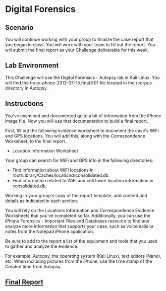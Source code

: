 # Digital Forensics

## Scenario
You will continue working with your group to finalize the case report that you began in class. You will work with your team to fill out the report. You will submit the final report as your Challenge deliverable for this week. 

## Lab Environment
This Challenge will use the Digital Forensics - Autopsy lab in Kali Linux. You will find the tracy-phone-2012-07-15.final.E01 file located in the /corpus directory in Autopsy.

## Instructions
You've examined and documented quite a bit of information from the iPhone image file. Now you will use that documentation to build a final report.

First, fill out the following evidence worksheet to document the case's WiFi and GPS locations. You will add this, along with the Correspondence Worksheet, to the final report.

- Location Information Worksheet

Your group can search for WiFi and GPS info in the following directories:

- Find information about WiFi locations in root/Library/Caches/locationd/consolidated.db.
- Find information related to WiFi and cell tower location information in consolidated.db.

Working in your group's copy of the report template, add content and details as indicated in each section.

You will rely on the Locations Information and Correspondence Evidence Worksheets that you've completed so far. Additionally, you can use the iPhone Forensics - Important Files and Databases resource to find and analyze more information that supports your case, such as voicemails or notes from the Notepad iPhone application.

Be sure to add to the report a list of the equipment and tools that you used to gather and analyze the evidence.

For example: Autopsy, the operating system (Kali Linux), text editors (Nano), etc.
When including pictures from the iPhone, use the time stamp of the Created time from Autopsy.

## [Final Report](https://docs.google.com/document/d/1jwbSIaiu6wdEKFcWXx3LERyAKy2O53uR47Yx_g8grHI/edit?usp=sharing)

